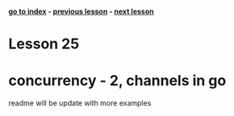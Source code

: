 #### [go to index](https://github.com/KerimCETINBAS/golang) - [previous lesson](https://github.com/KerimCETINBAS/golang/tree/lesson_24) - [next lesson](https://github.com/KerimCETINBAS/golang/tree/lesson_26)

&#10;

# Lesson 25
# concurrency - 2, channels in go
readme will be update with more examples